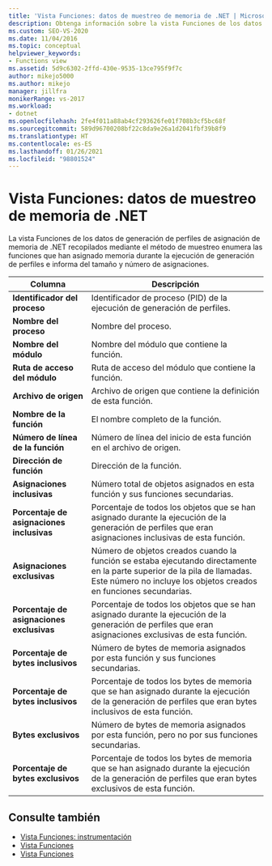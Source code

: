 ```yaml
---
title: 'Vista Funciones: datos de muestreo de memoria de .NET | Microsoft Docs'
description: Obtenga información sobre la vista Funciones de los datos de la generación de perfiles de asignación de memoria de .NET recopilados mediante el método de muestreo.
ms.custom: SEO-VS-2020
ms.date: 11/04/2016
ms.topic: conceptual
helpviewer_keywords:
- Functions view
ms.assetid: 5d9c6302-2ffd-430e-9535-13ce795f9f7c
author: mikejo5000
ms.author: mikejo
manager: jillfra
monikerRange: vs-2017
ms.workload:
- dotnet
ms.openlocfilehash: 2fe4f011a88ab4cf293626fe01f708b3cf5bc68f
ms.sourcegitcommit: 589d96700208bf22c8da9e26a1d2041fbf39b8f9
ms.translationtype: HT
ms.contentlocale: es-ES
ms.lasthandoff: 01/26/2021
ms.locfileid: "98801524"
---
```

# <a name="functions-view---net-memory-sampling-data"></a>Vista Funciones: datos de muestreo de memoria de .NET
La vista Funciones de los datos de generación de perfiles de asignación de memoria de .NET recopilados mediante el método de muestreo enumera las funciones que han asignado memoria durante la ejecución de generación de perfiles e informa del tamaño y número de asignaciones.

|Columna|Descripción|
|------------|-----------------|
|**Identificador del proceso**|Identificador de proceso (PID) de la ejecución de generación de perfiles.|
|**Nombre del proceso**|Nombre del proceso.|
|**Nombre del módulo**|Nombre del módulo que contiene la función.|
|**Ruta de acceso del módulo**|Ruta de acceso del módulo que contiene la función.|
|**Archivo de origen**|Archivo de origen que contiene la definición de esta función.|
|**Nombre de la función**|El nombre completo de la función.|
|**Número de línea de la función**|Número de línea del inicio de esta función en el archivo de origen.|
|**Dirección de función**|Dirección de la función.|
|**Asignaciones inclusivas**|Número total de objetos asignados en esta función y sus funciones secundarias.|
|**Porcentaje de asignaciones inclusivas**|Porcentaje de todos los objetos que se han asignado durante la ejecución de la generación de perfiles que eran asignaciones inclusivas de esta función.|
|**Asignaciones exclusivas**|Número de objetos creados cuando la función se estaba ejecutando directamente en la parte superior de la pila de llamadas. Este número no incluye los objetos creados en funciones secundarias.|
|**Porcentaje de asignaciones exclusivas**|Porcentaje de todos los objetos que se han asignado durante la ejecución de la generación de perfiles que eran asignaciones exclusivas de esta función.|
|**Porcentaje de bytes inclusivos**|Número de bytes de memoria asignados por esta función y sus funciones secundarias.|
|**Porcentaje de bytes inclusivos**|Porcentaje de todos los bytes de memoria que se han asignado durante la ejecución de la generación de perfiles que eran bytes inclusivos de esta función.|
|**Bytes exclusivos**|Número de bytes de memoria asignados por esta función, pero no por sus funciones secundarias.|
|**Porcentaje de bytes exclusivos**|Porcentaje de todos los bytes de memoria que se han asignado durante la ejecución de la generación de perfiles que eran bytes exclusivos de esta función.|

## <a name="see-also"></a>Consulte también
- [Vista Funciones: instrumentación](../profiling/functions-view-dotnet-memory-instrumentation-data.md)
- [Vista Funciones](../profiling/functions-view-sampling-data.md)
- [Vista Funciones](../profiling/functions-view-instrumentation-data.md)
